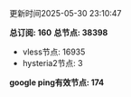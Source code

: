 更新时间2025-05-30 23:10:47

**总订阅: 160**
**总节点: 38398**
- vless节点: 16935
- hysteria2节点: 3

**google ping有效节点: 174**
